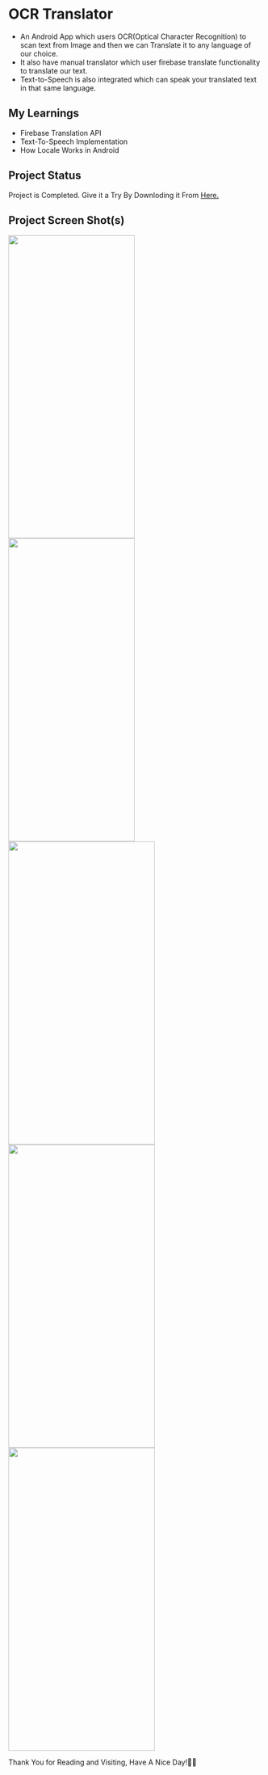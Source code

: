 # **OCR Translator**

- An Android App which users OCR(Optical Character Recognition) to scan text from Image and then we can Translate it to any language of our choice.
- It also have manual translator which user firebase translate functionality to translate our text.
- Text-to-Speech is also integrated which can speak your translated text in that same language.

## **My Learnings**
- Firebase Translation API
- Text-To-Speech Implementation
- How Locale Works in Android

## **Project Status**
Project is Completed. Give it a Try By Downloding it From [Here.]()

## **Project Screen Shot(s)**

<img  align = "left" width="250" height="600" src="https://i.postimg.cc/cJFVf9zy/Screenshot-20220309-004640.png">
<img  align = "left" width="250" height="600" src="https://i.postimg.cc/TwSF4yGt/Screenshot-20220309-004648.png">
<img  width="290" height="600" src="https://i.postimg.cc/Kc6C7g0z/Screenshot-20220309-004728.png">
<img align = "left" width="290" height="600" src="https://i.postimg.cc/zvg6ZJG8/Screenshot-20220309-004931.png">
<img  width="290" height="600" src="https://i.postimg.cc/J7D9BQcv/Screenshot-20220309-004709.png">


Thank You for Reading and Visiting, Have A Nice Day!💚💙
